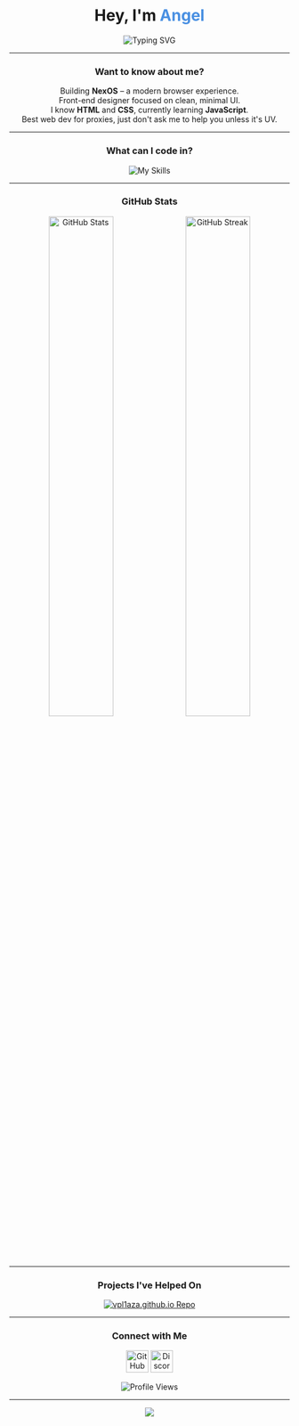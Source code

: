 <h1 align="center">Hey, I'm <span style="color:#4A90E2;">Angel</span></h1>

<p align="center">
  <img 
    src="https://readme-typing-svg.herokuapp.com?font=Poppins&weight=600&size=26&pause=1000&color=4A90E2&center=true&vCenter=true&width=435&lines=Proxy+Developer;UI+Designer;Front-end+Developer" 
    alt="Typing SVG" 
  />
</p>

---

<h3 align="center">Want to know about me?</h3>

<p align="center">
  Building <b>NexOS</b> – a modern browser experience.<br>
  Front-end designer focused on clean, minimal UI.<br>
  I know <b>HTML</b> and <b>CSS</b>, currently learning <b>JavaScript</b>.<br>
  Best web dev for proxies, just don't ask me to help you unless it's UV.
</p>

---

<h3 align="center">What can I code in?</h3>

<p align="center">
  <img src="https://skillicons.dev/icons?i=html,css,js,github,vscode,vercel" alt="My Skills" />
</p>

---

<h3 align="center">GitHub Stats</h3>

<p align="center">
  <img 
    src="https://github-readme-stats.vercel.app/api?username=1056516&show_icons=true&theme=tokyonight&hide_border=true" 
    alt="GitHub Stats" width="48%" 
  />
  <img 
    src="https://github-readme-streak-stats.herokuapp.com/?user=1056516&theme=tokyonight&hide_border=true" 
    alt="GitHub Streak" width="48%" 
  />
</p>

---

<h3 align="center">Projects I've Helped On</h3>

<p align="center">
  <a href="https://github.com/vpl1aza/vpl1aza.github.io">
    <img 
      src="https://github-readme-stats.vercel.app/api/pin/?username=vpl1aza&repo=vpl1aza.github.io&theme=tokyonight&hide_border=true" 
      alt="vpl1aza.github.io Repo" 
    />
  </a>
</p>

---

<h3 align="center">Connect with Me</h3>

<p align="center">
  <a href="https://github.com/1056516"><img src="https://skillicons.dev/icons?i=github" height="40" alt="GitHub" /></a>
  <a href="https://dsc.gg/nexoservices"><img src="https://skillicons.dev/icons?i=discord" height="40" alt="Discord" /></a>
</p>

<p align="center">
  <img src="https://img.shields.io/badge/Profile%20Views-1056516-blueviolet?style=for-the-badge&logo=github" alt="Profile Views" />
</p>

---

<p align="center">
  <img src="https://capsule-render.vercel.app/api?type=waving&color=4A90E2&height=80&section=footer" />
</p>
